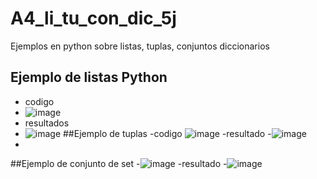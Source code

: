 # A4_li_tu_con_dic_5j
Ejemplos en python sobre listas, tuplas, conjuntos diccionarios
## Ejemplo de listas Python
- codigo
- ![image](https://github.com/user-attachments/assets/5bf20f98-394d-4523-92e2-d94c0ad99da9)
- resultados
- ![image](https://github.com/user-attachments/assets/9739a623-5325-4031-b502-4ee15dfc13c0)
  ##Ejemplo de tuplas
-codigo
 ![image](https://github.com/user-attachments/assets/afa8adb0-7270-44f3-8b98-51cf375a5329)
-resultado
-![image](https://github.com/user-attachments/assets/5c0df136-8848-4972-ae83-ebc4442707f7)
-
##Ejemplo de conjunto de set
-![image](https://github.com/user-attachments/assets/1d6c8bad-2a19-478a-9713-cf32c83eb535)
-resultado
-![image](https://github.com/user-attachments/assets/15e94e70-fbab-4ef3-9f88-d89fcf9a7b08)




